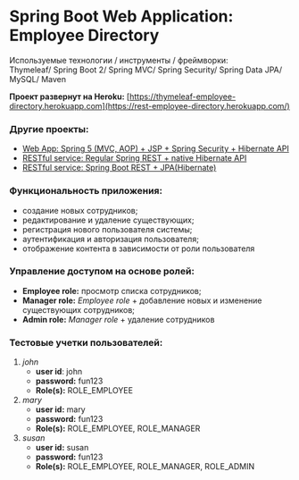 Spring Boot Web Application: Employee Directory
====================================================================

Используемые технологии / инструменты / фреймворки:\
Thymeleaf/ Spring Boot 2/ Spring MVC/ Spring Security/ Spring Data JPA/ MySQL/ Maven

**Проект развернут на Heroku:** [https://thymeleaf-employee-directory.herokuapp.com](https://rest-employee-directory.herokuapp.com/)

### Другие проекты:
- [Web App: Spring 5 (MVC, AOP) + JSP + Spring Security + Hibernate API](https://github.com/BelousAI/spring-web-crm-demo)
- [RESTful service: Regular Spring REST + native Hibernate API](https://github.com/BelousAI/spring-crm-rest)
- [RESTful service: Spring Boot REST + JPA(Hibernate)](https://github.com/BelousAI/employee-directory-rest-service)

### Функциональность приложения:
- создание новых сотрудников;
- редактирование и удаление существующих;
- регистрация нового пользователя системы;
- аутентификация и авторизация пользователя;
- отображение контента в зависимости от роли пользователя

### Управление доступом на основе ролей:
- **Employee role:** просмотр списка сотрудников;
- **Manager role:** *Employee role* + добавление новых и изменение существующих сотрудников;
- **Admin role:** *Manager role* + удаление сотрудников

### Тестовые учетки пользователей:
1. *john*
   - **user id**: john
   - **password:** fun123
   - **Role(s):** ROLE_EMPLOYEE
2. *mary*
   - **user id:** mary
   - **password:** fun123
   - **Role(s):** ROLE_EMPLOYEE, ROLE_MANAGER
3. *susan*
   - **user id:** susan
   - **password:** fun123
   - **Role(s):** ROLE_EMPLOYEE, ROLE_MANAGER, ROLE_ADMIN